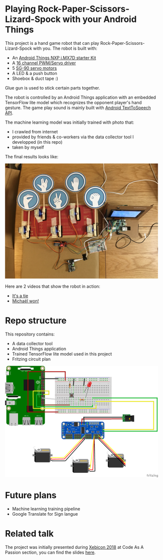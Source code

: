Playing Rock-Paper-Scissors-Lizard-Spock with your Android Things
=================================================================

This project is a hand game robot that can play Rock-Paper-Scissors-Lizard-Spock with you. The robot is built with:

- An [Android Things NXP i.MX7D starter Kit](https://androidthings.withgoogle.com/#!/kits/starter-kit)
- A [16 channel PWM/Servo driver](https://learn.adafruit.com/adafruit-16-channel-pwm-slash-servo-shield/overview)
- 5 [SG-90 servo motors](http://www.ee.ic.ac.uk/pcheung/teaching/DE1_EE/stores/sg90_datasheet.pdf)
- A LED & a push button
- Shoebox & duct tape :)

Glue gun is used to stick certain parts together.

The robot is controlled by an Android Things application with an embedded TensorFlow lite model which recognizes the opponent player's hand gesture. The game play sound is mainly built with [Android TextToSpeech API](https://developer.android.com/reference/android/speech/tts/TextToSpeech). 

The machine learning model was initially trained with photo that:

- I crawled from internet
- provided by friends & co-workers via the data collector tool I developped (in this repo)
- taken by myself 

The final results looks like:

![installation](installation.jpg)

Here are 2 videos that show the robot in action:

- [It's a tie](https://www.youtube.com/watch?v=UI5oJqhSCxU)
- [Michaël won!](https://www.youtube.com/watch?v=bb5buoGCaMA)

# Repo structure

This repository contains:

- A data collector tool
- Android Things application
- Trained TensorFlow lite model used in this project
- Fritzing circuit plan

![circuit](circuit.png)

# Future plans

- Machine learning training pipeline
- Google Translate for Sign langue

# Related talk

The project was initially presented during [Xebicon 2018](https://xebicon.fr/) at Code As A Passion section, you can find the slides [here](https://speakerdeck.com/jinqian/play-rock-paper-scissors-spock-lizard-with-your-android-things).